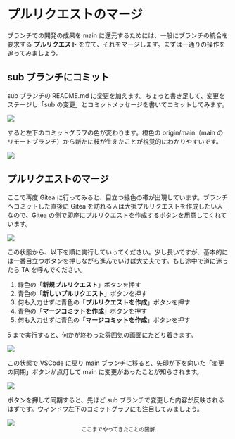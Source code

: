 # プルリクエストのマージ

ブランチでの開発の成果を main に還元するためには、一般にブランチの統合を要求する **プルリクエスト** を立て、それをマージします。まずは一通りの操作を追ってみましょう。

## sub ブランチにコミット

sub ブランチの README.md に変更を加えます。ちょっと書き足して、変更をステージし「sub の変更」とコミットメッセージを書いてコミットしてみます。

![](https://md.trap.jp/uploads/upload_3bbab03d3c81bd1fcc22540db66d88ce.png)

すると左下のコミットグラフの色が変わります。橙色の origin/main（main のリモートブランチ）から新たに枝が生えたことが視覚的にわかりやすいです。

![](https://md.trap.jp/uploads/upload_5b2474dee7a1fef2410e23d8be54d2f1.png)

## プルリクエストのマージ

ここで再度 Gitea に行ってみると、目立つ緑色の帯が出現しています。ブランチへコミットした直後に Gitea を訪れる人は大抵プルリクエストを作成したい人なので、Gitea の側で即座にプルリクエストを作成するボタンを用意してくれています。

![](https://md.trap.jp/uploads/upload_c4a8c1675e9803f549d64d4610c7173e.png)

この状態から、以下を順に実行していってください。少し長いですが、基本的には一番目立つボタンを押しながら進んでいけば大丈夫です。もし途中で道に迷ったら TA を呼んでください。

1. 緑色の「**新規プルリクエスト**」ボタンを押す
2. 青色の「**新しいプルリクエスト**」ボタンを押す
3. 何も入力せずに青色の「**プルリクエストを作成**」ボタンを押す
4. 青色の「**マージコミットを作成**」ボタンを押す
5. 何も入力せずに青色の「**マージコミットを作成**」ボタンを押す

5 まで実行すると、何かが終わった雰囲気の画面にたどり着きます。

![](https://md.trap.jp/uploads/upload_7d422bd519cfcae5134c276b29766361.png)

この状態で VSCode に戻り main ブランチに移ると、矢印が下を向いた「変更の同期」ボタンが点灯して main に変更があったことが知らされます。

![](https://md.trap.jp/uploads/upload_1908dea925806acd5fde109fac5124ad.png)

ボタンを押して同期すると、先ほど sub ブランチで変更した内容が反映されるはずです。ウィンドウ左下のコミットグラフにも注目してみましょう。

![](https://md.trap.jp/uploads/upload_86c55ea931d1a34eba863d63260cb419.png)
<p style="font-size: 12px; text-align: center; margin: -16px 0 20px 0">ここまでやってきたことの図解</p>